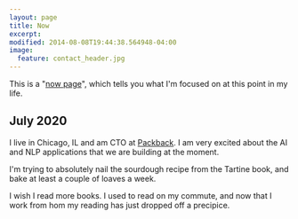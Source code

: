 ```yaml
---
layout: page
title: Now
excerpt:
modified: 2014-08-08T19:44:38.564948-04:00
image:
  feature: contact_header.jpg
---
```


This is a "[now page](https://nownownow.com/about)", which tells you what I'm focused on at this point in my life.

## July 2020

I live in Chicago, IL and am CTO at [Packback](https://packback.co).  I am very excited about the AI and NLP applications that we are building at the moment.

I'm trying to absolutely nail the sourdough recipe from the Tartine book, and bake at least a couple of loaves a week.

I wish I read more books.  I used to read on my commute, and now that I work from hom my reading has just dropped off a precipice.

